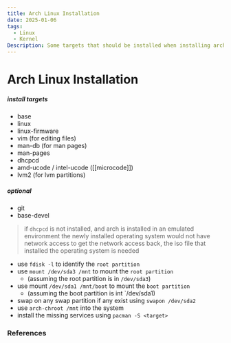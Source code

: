 ```yaml
---
title: Arch Linux Installation
date: 2025-01-06
tags:
  - Linux
  - Kernel
Description: Some targets that should be installed when installing arch linux on the host
---
```

# Arch Linux Installation

##### install targets

- base
- linux
- linux-firmware
- vim (for editing files)
- man-db (for man pages)
- man-pages
- dhcpcd
- amd-ucode / intel-ucode ([[microcode]])
- lvm2 (for lvm partitions)

##### optional
- git
- base-devel

> if `dhcpcd` is not installed, and arch is installed in an emulated environment
> the newly installed operating system would not have network access
> to get the network access back, the iso file that installed the operating system is needed

- use `fdisk -l` to identify the `root partition`
- use `mount /dev/sda3 /mnt` to mount the `root partition`
	- (assuming the root partition is in `/dev/sda3`)
- use mount `/dev/sda1 /mnt/boot` to mount the `boot partition`
	- (assuming the boot partition is int `/dev/sda1)
- swap on any swap partition if any exist using `swapon /dev/sda2`
- use `arch-chroot /mnt` into the system
- install the missing services using `pacman -S <target>`

### References
